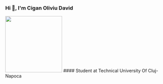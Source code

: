 ### Hi 👋, I'm Cigan Oliviu David
<img height="180em" src="https://w1.pngwing.com/pngs/232/473/png-transparent-school-background-design-technical-university-of-clujnapoca-school-public-university-educational-institution-education-research-institute.png" /> #### Student at Technical University Of Cluj-Napoca

<!--
**CiganOliviu/CiganOliviu** is a ✨ _special_ ✨ repository because its `README.md` (this file) appears on your GitHub profile.

Here are some ideas to get you started:

- 🔭 I’m currently working on ...
- 🌱 I’m currently learning ...
- 👯 I’m looking to collaborate on ...
- 🤔 I’m looking for help with ...
- 💬 Ask me about ...
- 📫 How to reach me: ...
- 😄 Pronouns: ...
- ⚡ Fun fact: ...
-->
